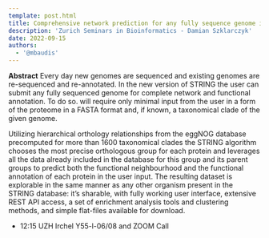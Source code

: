 ```yaml
---
template: post.html
title: Comprehensive network prediction for any fully sequence genome in STRING database
description: 'Zurich Seminars in Bioinformatics - Damian Szklarczyk'
date: 2022-09-15
authors:
  - '@mbaudis'
---
```


**Abstract** Every day new genomes are sequenced and existing genomes are re-sequenced and re-annotated. In the new version of STRING the user can submit any fully sequenced genome for complete network and functional annotation. To do so. will require only minimal input from the user in a form of the proteome in a FASTA format and, if known, a taxonomical clade of the given genome.<!--more--> 

Utilizing hierarchical orthology relationships from the eggNOG database precomputed for more than 1600 taxonomical clades the STRING algorithm chooses the most precise orthologous group for each protein and leverages all the data already included in the database for this group and its parent groups to predict both the functional neighbourhood and the functional annotation of each protein in the user input. The resulting dataset is explorable in the same manner as any other organism present in the STRING database: it’s sharable, with fully working user interface, extensive REST API access, a set of enrichment analysis tools and clustering methods, and simple flat-files available for download.  

* 12:15 UZH Irchel Y55-l-06/08 and ZOOM Call
